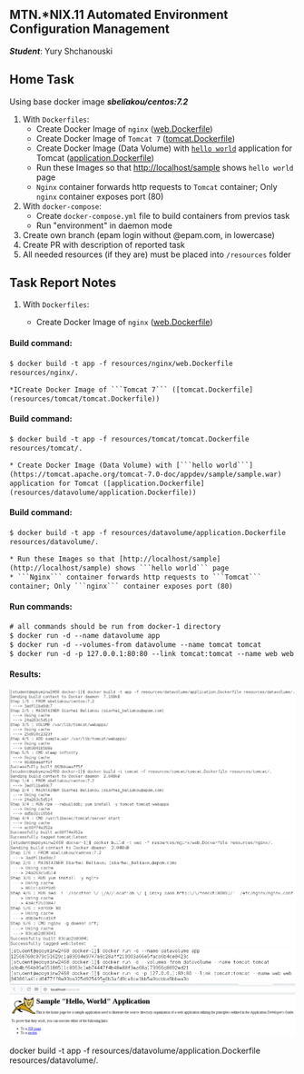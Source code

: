 MTN.*NIX.11 Automated Environment Configuration Management
---

***Student***: Yury Shchanouski

Home Task
---

Using base docker image ***sbeliakou/centos:7.2***

1. With ```Dockerfiles```:
    - Create Docker Image of ```nginx``` ([web.Dockerfile](/web.Dockerfile))
    - Create Docker Image of ```Tomcat 7``` ([tomcat.Dockerfile](/tomcat.Dockerfile))
    - Create Docker Image (Data Volume) with [```hello world```](https://tomcat.apache.org/tomcat-7.0-doc/appdev/sample/sample.war) application for Tomcat ([application.Dockerfile](application.Dockerfile))
    - Run these Images so that [http://localhost/sample](http://localhost/sample) shows ```hello world``` page
    - ```Nginx``` container forwards http requests to ```Tomcat``` container; Only ```nginx``` container exposes port (80)
2. With ```docker-compose```:
    - Create ```docker-compose.yml``` file to build containers from previos task
    - Run "environment" in daemon mode
3. Create own branch (epam login without @epam.com, in lowercase)
4. Create PR with description of reported task
6. All needed resources (if they are) must be placed into ```/resources``` folder

Task Report Notes
---
1. With ```Dockerfiles```:

    * Create Docker Image of ```nginx``` ([web.Dockerfile](resources/nginx/web.Dockerfile))

#### Build command:

``` 
$ docker build -t app -f resources/nginx/web.Dockerfile resources/nginx/. 
```

    *ICreate Docker Image of ```Tomcat 7``` ([tomcat.Dockerfile](resources/tomcat/tomcat.Dockerfile))

#### Build command:

```
$ docker build -t app -f resources/tomcat/tomcat.Dockerfile resources/tomcat/. 
```

    * Create Docker Image (Data Volume) with [```hello world```](https://tomcat.apache.org/tomcat-7.0-doc/appdev/sample/sample.war) application for Tomcat ([application.Dockerfile](resources/datavolume/application.Dockerfile))

#### Build command:

```
$ docker build -t app -f resources/datavolume/application.Dockerfile resources/datavolume/.
```

    * Run these Images so that [http://localhost/sample](http://localhost/sample) shows ```hello world``` page
    * ```Nginx``` container forwards http requests to ```Tomcat``` container; Only ```nginx``` container exposes port (80)

#### Run commands:

```
# all commands should be run from docker-1 directory
$ docker run -d --name datavolume app
$ docker run -d --volumes-from datavolume --name tomcat tomcat
$ docker run -d -p 127.0.0.1:80:80 --link tomcat:tomcat --name web web
```

#### Results:
<img src="resources/01.PNG">
<img src="resources/02.PNG">
<img src="resources/03.PNG">
<img src="resources/04.PNG">

docker build -t app -f resources/datavolume/application.Dockerfile resources/datavolume/.


